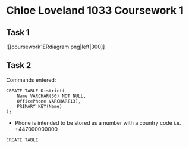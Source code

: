 # Chloe Loveland 1033 Coursework 1

## Task 1
![[coursework1ERdiagram.png|left|300]]

## Task 2
Commands entered:
```
CREATE TABLE District(
	Name VARCHAR(30) NOT NULL,
	OfficePhone VARCHAR(13),
	PRIMARY KEY(Name)
);
```
- Phone is intended to be stored as a number with a country code i.e. +447000000000

```
CREATE TABLE 
```